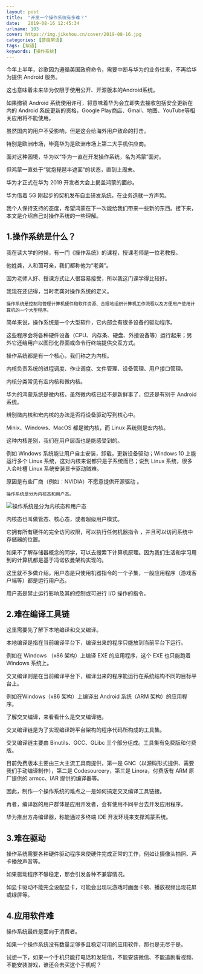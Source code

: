 ```yaml
---
layout: post
title:  "开发一个操作系统有多难？"
date:   2019-08-16 12:45:34
urlname: 103
cover: https://img.jikehou.cn/cover/2019-08-16.jpg
categories: [苔痕絮语]
tags: [絮语]
keywords: [操作系统]
---
```

今年上半年，谷歌因为遵循美国政府命令，需要中断与华为的业务往来，不再给华为提供 Android 服务。

这也意味着未来华为仅限于使用公开、开源版本的Android系统。

如果撤销 Android 系统使用许可，将意味着华为会立即失去接收包括安全更新在内的 Android 系统更新的资格，Google Play商店、Gmail、地图、YouTube等相关应用将不能使用。

虽然国内的用户不受影响，但是这会给海外用户致命的打击。

特别是欧洲市场，毕竟华为是欧洲市场上第二大手机供应商。
<!-- more -->
面对这种困境，华为以“华为一直在开发操作系统，名为鸿蒙”面对。

但鸿蒙一直处于“犹抱琵琶半遮面”的状态，直到上周末。

华为才正式在华为 2019 开发者大会上揭盖鸿蒙的面纱。

华为借着 5G 刚起步的契机发布自主研发系统，在业务造就一方声势。

我个人保持支持的态度，希望鸿蒙在下一次能给我们带来一些新的东西。接下来，本文是介绍自己对操作系统的一些理解。

## 1.操作系统是什么？

我在读大学的时候，有一门《操作系统》的课程，授课老师是一位老教授。

他姓龚，人和蔼可亲，我们都称他为“老龚”。

因为老师人好、授课方式让人很容易接受，所以我这门课学得比较好。

我现在还记得，当时老龚对操作系统的定义。

`操作系统是控制和管理计算机硬件和软件资源、合理地组织计算机工作流程以及方便用户使用计算机的一个大型程序。`

简单来说，操作系统是一个大型软件，它内部会有很多设备的驱动程序。

这些程序会将各种硬件设备（CPU、内存条、硬盘、外接设备等）运行起来；另外它还给用户以图形化界面或命令行终端提供交互方式。

操作系统都是有一个核心，我们称之为内核。

内核负责系统的进程调度、作业调度、文件管理、设备管理、用户接口管理。

内核分类常见有宏内核和微内核。

华为的鸿蒙系统是微内核，虽然微内核已经不是新鲜事了，但还是有别于 Android 系统。

辨别微内核和宏内核的办法是否将设备驱动写到核心中。

Minix、Windows、MacOS 都是微内核，而 Linux 系统则是宏内核。

这种内核差别，我们在用户层面也是能感受到的。

例如 Windows 系统能让用户自主安装，卸载，更新设备驱动；Windows 10 上能运行多个 Linux 系统，这对内核来说都只是子系统而已；说到 Linux 系统，很多人会吐槽 Linux 系统安装显卡驱动贼难。

原因是有些厂商（例如：NVIDIA）不愿意提供开源驱动 。

`操作系统是分为内核态和用户态。`

![操作系统是分为内核态和用户态](https://img.jikehou.cn/img/20190816_1.png)

内核态也叫做管态、核心态，或者超级用户模式。

它拥有所有硬件的完全访问权限，可以执行任何机器指令 ，并且可以访问系统中存储器的位置。

如果不了解存储器概念的同学，可以去搜索下计算机原理。因为我们生活和学习用到的计算机都是基于冯诺依曼架构实现的。

这里就不多做介绍。用户态是只使用机器指令的一个子集，一般应用程序（游戏客户端等）都是运行用户态。

用户态是禁止运行影响及其的控制或可进行 I/O 操作的指令。

## 2.难在编译工具链

这里需要先了解下本地编译和交叉编译。

本地编译是指在当前编译平台下，编译出来的程序只能放到当前平台下运行。

例如在 Windows （x86 架构）上编译 EXE 的应用程序，这个 EXE 也只能跑着 Windows 系统上。

交叉编译则是在当前编译平台下，编译出来的程序能运行在系统结构不同的目标平台上。

例如在Windows（x86 架构）上编译出 Android 系统（ARM 架构）的应用程序。

了解交叉编译，来看看什么是交叉编译链。

交叉编译链是为了实现编译跨平台架构的程序代码所构成的工具集。

交叉编译链主要由 Binutils、GCC、GLibc 三个部分组成。工具集有免费版和付费版。

目前免费版本主要由三大主流工具商提供，第一是 GNC（以源码形式提供、需要我们手动编译制作），第二是 Codesourcery，第三是 Linora，付费版有 ARM 原厂提供的 armcc、IAR 提供的编译器等。

因此，制作一个操作系统的难点之一是如何搞定交叉编译工具链接。

再者，编译器的用户群体是应用开发者，会有使用不同平台去开发应用程序。

华为推出方舟编译器，称能通过多终端 IDE 开发环境来支撑鸿蒙系统。

## 3.难在驱动

操作系统需要各种硬件驱动程序来使硬件完成正常的工作，例如让摄像头拍照、声卡播放声音等。

如果驱动程序不够稳定，那会引发各种不兼容情况。

如显卡驱动不能完全设配显卡，可能会出现玩游戏时画面卡顿、播放视频出现花屏或绿屏等。

## 4.应用软件难

操作系统最终是面向于消费者。

如果一个操作系统没有数量足够多且稳定可用的应用软件，那也是无尽于是。

试想一下，如果一个手机只能打电话和发短信，不能安装微信、不能追剧看视频、不能安装游戏，谁还会去买这个手机呢？

